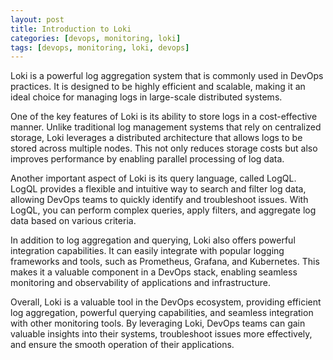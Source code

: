 ```yaml
---
layout: post
title: Introduction to Loki
categories: [devops, monitoring, loki]
tags: [devops, monitoring, loki, devops]
---
```


Loki is a powerful log aggregation system that is commonly used in DevOps practices. It is designed to be highly efficient and scalable, making it an ideal choice for managing logs in large-scale distributed systems.

One of the key features of Loki is its ability to store logs in a cost-effective manner. Unlike traditional log management systems that rely on centralized storage, Loki leverages a distributed architecture that allows logs to be stored across multiple nodes. This not only reduces storage costs but also improves performance by enabling parallel processing of log data.

Another important aspect of Loki is its query language, called LogQL. LogQL provides a flexible and intuitive way to search and filter log data, allowing DevOps teams to quickly identify and troubleshoot issues. With LogQL, you can perform complex queries, apply filters, and aggregate log data based on various criteria.

In addition to log aggregation and querying, Loki also offers powerful integration capabilities. It can easily integrate with popular logging frameworks and tools, such as Prometheus, Grafana, and Kubernetes. This makes it a valuable component in a DevOps stack, enabling seamless monitoring and observability of applications and infrastructure.

Overall, Loki is a valuable tool in the DevOps ecosystem, providing efficient log aggregation, powerful querying capabilities, and seamless integration with other monitoring tools. By leveraging Loki, DevOps teams can gain valuable insights into their systems, troubleshoot issues more effectively, and ensure the smooth operation of their applications.